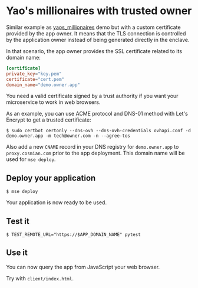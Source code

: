 # Yao's millionaires with trusted owner

Similar example as [yaos_millionaires](../yaos_millionaires/README.md) demo but with a custom certificate provided by the app owner.
It means that the TLS connection is controlled by the application owner instead of being generated directly in the enclave.

In that scenario, the app owner provides the SSL certificate related to its domain name:

```toml
[certificate]
private_key="key.pem"
certificate="cert.pem"
domain_name="demo.owner.app"
```

You need a valid certificate signed by a trust authority if you want your microservice to work in web browsers.

As an example, you can use ACME protocol and DNS-01 method with Let's Encrypt to get a trusted certificate:

```console
$ sudo certbot certonly --dns-ovh --dns-ovh-credentials ovhapi.conf -d demo.owner.app -m tech@owner.com -n --agree-tos
```

Also add a new `CNAME` record in your DNS registry for `demo.owner.app` to `proxy.cosmian.com` prior to the app deployment.
This domain name will be used for `mse deploy`.

## Deploy your application

```console
$ mse deploy
```

Your application is now ready to be used.

## Test it

```console
$ TEST_REMOTE_URL="https://$APP_DOMAIN_NAME" pytest
```

## Use it

You can now query the app from JavaScript your web browser.

Try with `client/index.html`.
